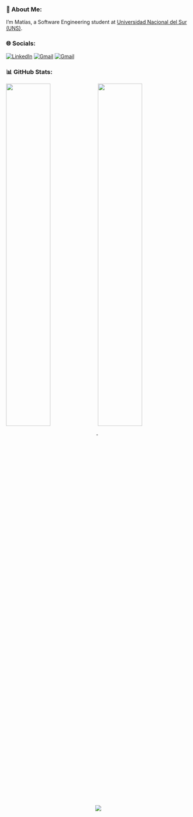 ### 💫 About Me:
<p align="left">I’m Matías, a Software Engineering student at <a href="https://uns.edu.ar/">Universidad Nacional del Sur (UNS)</a>.</p>


### 🌐 Socials:
[![LinkedIn](https://img.shields.io/badge/LinkedIn-0077B5?style=for-the-badge&logo=linkedin&logoColor=white)](https://linkedin.com/in/matichewer) 
[![Gmail](https://img.shields.io/badge/Gmail-D14836?style=for-the-badge&logo=gmail&logoColor=white)](mailto:schwerdt.matias@gmail.com) 
[![Gmail](https://img.shields.io/badge/Telegram-2CA5E0?style=for-the-badge&logo=telegram&logoColor=white)](https://t.me/matichewer) 


### 📊 GitHub Stats:
<a href="https://github.com/MatiChewer">
  <img align="center" src="https://github-readme-stats.vercel.app/api?username=MatiChewer&custom_title=Matias's+Github+Stats&show_icons=true&locale=en&include_all_commits=true&hide_border=false&theme=omni" width="49%" />
  <img align="center" src="http://github-readme-streak-stats.herokuapp.com?user=MatiChewer&hide_border=false&theme=omni" width="49%" />
</a>


<!--
### 🏆 GitHub Trophies
![](https://github-profile-trophy.vercel.app/?username=matichewer&theme=onedark&no-frame=false&no-bg=false&margin-w=4)
-->

<br/><br/>

<p href="https://github.com/MatiChewer" align="center"><img src="https://komarev.com/ghpvc/?username=MatiChewer&style=for-the-badge&label=PROFILE+VIEWS&color=blue"></img></p>
